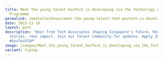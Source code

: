 ```yaml
---
title: Meet the young talent GovTech is developing via the Technology Associate
  Programme
permalink: /media/technews/meet-the-young-talent-that-govtech-is-developing/
date: 2023-11-10
layout: post
description: "Hear from Tech Associates shaping Singapore's future. Real
  stories, real impact. Join our Talent Community for updates. Apply 2024.
  #GovTechTAP"
image: /images/Meet_the_young_talent_GovTech_is_developing_via_the_Technology_Associate_Programme.jpg
variant: tiptap
---
```

